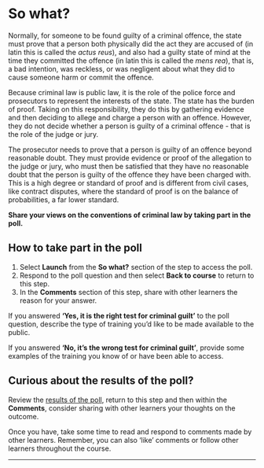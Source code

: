 # So what?

Normally, for someone to be found guilty of a criminal offence, the state must prove that a person both physically did the act they are accused of (in latin this is called the *actus reus*), and also had a guilty state of mind at the time they committed the offence (in latin this is called the *mens rea*), that is, a bad intention, was reckless, or was negligent about what they did to cause someone harm or commit the offence.

Because criminal law is public law, it is the role of the police force and prosecutors to represent the interests of the state. The state has the burden of proof. Taking on this responsibility, they do this by gathering evidence and then deciding to allege and charge a person with an offence. However, they do not decide whether a person is guilty of a criminal offence - that is the role of the judge or jury.

The prosecutor needs to prove that a person is guilty of an offence beyond reasonable doubt. They must provide evidence or proof of the allegation to the judge or jury, who must then be satisfied that they have no reasonable doubt that the person is guilty of the offence they have been charged with. This is a high degree or standard of proof and is different from civil cases, like contract disputes, where the standard of proof is on the balance of probabilities, a far lower standard.

**Share your views on the conventions of criminal law by taking part in the poll.**

## How to take part in the poll

1. Select **Launch** from the **So what?** section of the step to access the poll.
2. Respond to the poll question and then select **Back to course** to return to this step.
3. In the **Comments** section of this step, share with other learners the reason for your answer.

If you answered **‘Yes, it is the right test for criminal guilt’** to the poll question, describe the type of training you’d like to be made available to the public.

If you answered **‘No, it’s the wrong test for criminal guilt’**, provide some examples of the training you know of or have been able to access.

## Curious about the results of the poll?

Review the [results of the poll](https://muolt.typeform.com/report/L1XH8Z/oGbm), return to this step and then within the **Comments**, consider sharing with other learners your thoughts on the outcome.

Once you have, take some time to read and respond to comments made by other learners. Remember, you can also ‘like’ comments or follow other learners throughout the course.

------